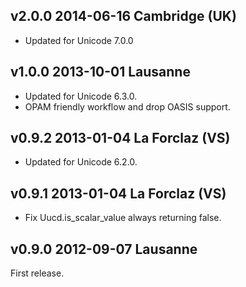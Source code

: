 v2.0.0 2014-06-16 Cambridge (UK)
--------------------------------

- Updated for Unicode 7.0.0

v1.0.0 2013-10-01 Lausanne
--------------------------

- Updated for Unicode 6.3.0.
- OPAM friendly workflow and drop OASIS support.

v0.9.2 2013-01-04 La Forclaz (VS)
---------------------------------

- Updated for Unicode 6.2.0.

v0.9.1 2013-01-04 La Forclaz (VS)
---------------------------------

- Fix Uucd.is_scalar_value always returning false.

v0.9.0 2012-09-07 Lausanne
--------------------------

First release.
